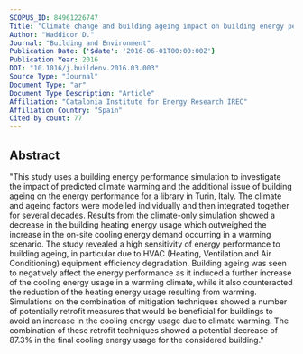 ```yaml
---
SCOPUS_ID: 84961226747
Title: "Climate change and building ageing impact on building energy performance and mitigation measures application: A case study in Turin, northern Italy"
Author: "Waddicor D."
Journal: "Building and Environment"
Publication Date: {'$date': '2016-06-01T00:00:00Z'}
Publication Year: 2016
DOI: "10.1016/j.buildenv.2016.03.003"
Source Type: "Journal"
Document Type: "ar"
Document Type Description: "Article"
Affiliation: "Catalonia Institute for Energy Research IREC"
Affiliation Country: "Spain"
Cited by count: 77
---
```


## Abstract
"This study uses a building energy performance simulation to investigate the impact of predicted climate warming and the additional issue of building ageing on the energy performance for a library in Turin, Italy. The climate and ageing factors were modelled individually and then integrated together for several decades. Results from the climate-only simulation showed a decrease in the building heating energy usage which outweighed the increase in the on-site cooling energy demand occurring in a warming scenario. The study revealed a high sensitivity of energy performance to building ageing, in particular due to HVAC (Heating, Ventilation and Air Conditioning) equipment efficiency degradation. Building ageing was seen to negatively affect the energy performance as it induced a further increase of the cooling energy usage in a warming climate, while it also counteracted the reduction of the heating energy usage resulting from warming. Simulations on the combination of mitigation techniques showed a number of potentially retrofit measures that would be beneficial for buildings to avoid an increase in the cooling energy usage due to climate warming. The combination of these retrofit techniques showed a potential decrease of 87.3% in the final cooling energy usage for the considered building."

